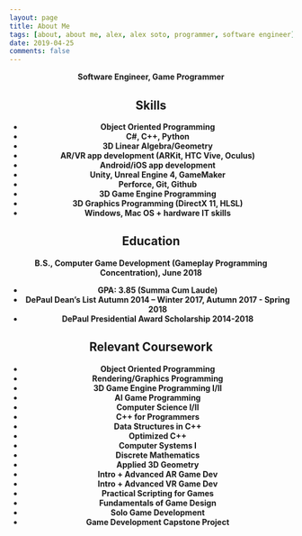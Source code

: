 ```yaml
---
layout: page
title: About Me
tags: [about, about me, alex, alex soto, programmer, software engineer]
date: 2019-04-25
comments: false
---
```

    
<center><b>Software Engineer, Game Programmer</b</center>

## Skills
* Object Oriented Programming
* C#, C++, Python
* 3D Linear Algebra/Geometry
* AR/VR app development (ARKit, HTC Vive, Oculus)
* Android/iOS app development 
* Unity, Unreal Engine 4, GameMaker
* Perforce, Git, Github
* 3D Game Engine Programming
* 3D Graphics Programming (DirectX 11, HLSL)
* Windows, Mac OS + hardware IT skills



## Education

<b>B.S., Computer Game Development (Gameplay Programming Concentration), June 2018</b>
* GPA: 3.85 (Summa Cum Laude)
* DePaul Dean’s List Autumn 2014 – Winter 2017, Autumn 2017 - Spring 2018
* DePaul Presidential Award Scholarship 2014-2018



## Relevant Coursework

* Object Oriented Programming
* Rendering/Graphics Programming
* 3D Game Engine Programming I/II
* AI Game Programming
* Computer Science I/II
* C++ for Programmers
* Data Structures in C++
* Optimized C++
* Computer Systems I
* Discrete Mathematics
* Applied 3D Geometry
* Intro + Advanced AR Game Dev
* Intro + Advanced VR Game Dev
* Practical Scripting for Games
* Fundamentals of Game Design
* Solo Game Development
* Game Development Capstone Project

